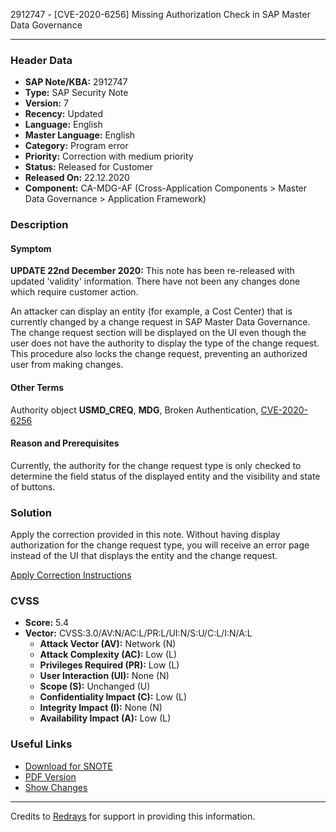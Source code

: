 2912747 - [CVE-2020-6256] Missing Authorization Check in SAP Master Data Governance

---

### Header Data
- **SAP Note/KBA:** 2912747
- **Type:** SAP Security Note
- **Version:** 7
- **Recency:** Updated
- **Language:** English
- **Master Language:** English
- **Category:** Program error
- **Priority:** Correction with medium priority
- **Status:** Released for Customer
- **Released On:** 22.12.2020
- **Component:** CA-MDG-AF (Cross-Application Components > Master Data Governance > Application Framework)

### Description

#### Symptom
**UPDATE 22nd December 2020:** This note has been re-released with updated 'validity' information. There have not been any changes done which require customer action.

An attacker can display an entity (for example, a Cost Center) that is currently changed by a change request in SAP Master Data Governance. The change request section will be displayed on the UI even though the user does not have the authority to display the type of the change request. This procedure also locks the change request, preventing an authorized user from making changes.

#### Other Terms
Authority object **USMD_CREQ**, **MDG**, Broken Authentication, [CVE-2020-6256](https://cve.mitre.org/cgi-bin/cvename.cgi?name=CVE-2020-6256)

#### Reason and Prerequisites
Currently, the authority for the change request type is only checked to determine the field status of the displayed entity and the visibility and state of buttons.

### Solution
Apply the correction provided in this note. Without having display authorization for the change request type, you will receive an error page instead of the UI that displays the entity and the change request.

[Apply Correction Instructions](https://me.sap.com/corrins/0002912747/11644)

### CVSS

- **Score:** 5.4
- **Vector:** CVSS:3.0/AV:N/AC:L/PR:L/UI:N/S:U/C:L/I:N/A:L
  - **Attack Vector (AV):** Network (N)
  - **Attack Complexity (AC):** Low (L)
  - **Privileges Required (PR):** Low (L)
  - **User Interaction (UI):** None (N)
  - **Scope (S):** Unchanged (U)
  - **Confidentiality Impact (C):** Low (L)
  - **Integrity Impact (I):** None (N)
  - **Availability Impact (A):** Low (L)

### Useful Links
- [Download for SNOTE](https://notesdownloads.sap.com/note/0040000000796502020)
- [PDF Version](https://userapps.support.sap.com/sap/support/sfm/notes/print/0002912747?language=en-US&token=58D12847E383C0A6EA88139CF5A94ADF)
- [Show Changes](https://me.sap.com/notesLatestChanges/0002912747/E/diff)

---

Credits to [Redrays](https://redrays.io) for support in providing this information.